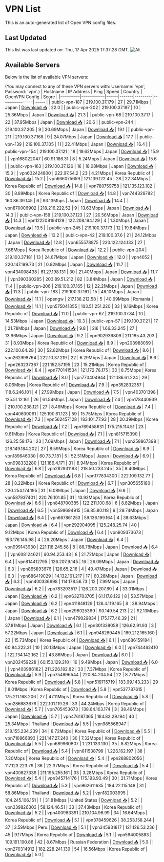 # VPN List

This is an auto-generated list of Open VPN config files.

## Last Updated

This list was last updated on: Thu, 17 Apr 2025 17:37:28 GMT.
![Alt](https://repobeats.axiom.co/api/embed/186b98318ef1479477931607c1ad7d823f12451f.svg "Repobeats analytics image")

## Available Servers

Below is the list of available VPN servers:

(You may connect to any of these VPN servers with: Username: 'vpn', Password: 'vpn'.)
| Hostname | IP Address | Ping | Speed | Country | OpenVPN Config | Score |
|----------|------------|------|-------|---------|----------------| ----- |
| public-vpn-187 | 219.100.37.179 | 27 | 29.71Mbps | Japan | [Download 📥](./configs/server_0_JP.ovpn) | 22.0 |
| public-vpn-202 | 219.100.37.197 | 10 | 25.36Mbps | Japan | [Download 📥](./configs/server_1_JP.ovpn) | 21.3 |
| public-vpn-68 | 219.100.37.17 | 22 | 37.95Mbps | Japan | [Download 📥](./configs/server_2_JP.ovpn) | 20.6 |
| public-vpn-244 | 219.100.37.205 | 9 | 20.69Mbps | Japan | [Download 📥](./configs/server_3_JP.ovpn) | 19.1 |
| public-vpn-211 | 219.100.37.168 | 9 | 24.07Mbps | Japan | [Download 📥](./configs/server_4_JP.ovpn) | 17.7 |
| public-vpn-139 | 219.100.37.105 | 11 | 22.41Mbps | Japan | [Download 📥](./configs/server_5_JP.ovpn) | 16.4 |
| public-vpn-154 | 219.100.37.121 | 18 | 19.62Mbps | Japan | [Download 📥](./configs/server_6_JP.ovpn) | 15.9 |
| vpn168022047 | 60.91.186.31 | 8 | 5.24Mbps | Japan | [Download 📥](./configs/server_7_JP.ovpn) | 15.6 |
| public-vpn-163 | 219.100.37.126 | 16 | 18.08Mbps | Japan | [Download 📥](./configs/server_8_JP.ovpn) | 15.3 |
| vpn632424800 | 222.97.54.2 | 23 | 4.21Mbps | Korea Republic of | [Download 📥](./configs/server_9_KR.ovpn) | 15.2 |
| vpn666075659 | 121.139.122.45 | 28 | 22.34Mbps | Korea Republic of | [Download 📥](./configs/server_10_KR.ovpn) | 14.8 |
| vpn780759758 | 121.135.123.102 | 30 | 8.89Mbps | Korea Republic of | [Download 📥](./configs/server_11_KR.ovpn) | 14.8 |
| vpn744326782 | 160.86.39.145 | 6 | 93.13Mbps | Japan | [Download 📥](./configs/server_12_JP.ovpn) | 14.4 |
| vpn870006902 | 218.216.222.52 | 9 | 13.63Mbps | Japan | [Download 📥](./configs/server_13_JP.ovpn) | 14.3 |
| public-vpn-158 | 219.100.37.123 | 27 | 20.56Mbps | Japan | [Download 📥](./configs/server_14_JP.ovpn) | 14.3 |
| vpn122208194129 | 122.208.194.129 | 4 | 1.30Mbps | Japan | [Download 📥](./configs/server_15_JP.ovpn) | 13.5 |
| public-vpn-245 | 219.100.37.173 | 12 | 19.84Mbps | Japan | [Download 📥](./configs/server_16_JP.ovpn) | 13.2 |
| public-vpn-42 | 219.100.37.6 | 21 | 24.12Mbps | Japan | [Download 📥](./configs/server_17_JP.ovpn) | 12.8 |
| vpn655578875 | 220.122.124.133 | 27 | 7.68Mbps | Korea Republic of | [Download 📥](./configs/server_18_KR.ovpn) | 12.2 |
| public-vpn-204 | 219.100.37.181 | 13 | 24.67Mbps | Japan | [Download 📥](./configs/server_19_JP.ovpn) | 12.0 |
| vpn4052 | 220.147.199.73 | 21 | 0.92Mbps | Japan | [Download 📥](./configs/server_20_JP.ovpn) | 11.7 |
| vpn434008438 | 61.27.198.131 | 30 | 21.40Mbps | Japan | [Download 📥](./configs/server_21_JP.ovpn) | 11.7 |
| vpn390360285 | 203.89.51.212 | 82 | 3.84Mbps | Japan | [Download 📥](./configs/server_22_JP.ovpn) | 11.4 |
| public-vpn-206 | 219.100.37.165 | 12 | 22.21Mbps | Japan | [Download 📥](./configs/server_23_JP.ovpn) | 11.3 |
| public-vpn-183 | 219.100.37.161 | 15 | 46.10Mbps | Japan | [Download 📥](./configs/server_24_JP.ovpn) | 11.1 |
| opengw | 217.138.212.58 | 5 | 40.69Mbps | Romania | [Download 📥](./configs/server_25_RO.ovpn) | 11.1 |
| vpn575041355 | 103.51.251.220 | 33 | 9.16Mbps | Korea Republic of | [Download 📥](./configs/server_26_KR.ovpn) | 11.0 |
| public-vpn-67 | 219.100.37.84 | 10 | 14.53Mbps | Japan | [Download 📥](./configs/server_27_JP.ovpn) | 10.3 |
| public-vpn-57 | 219.100.37.21 | 17 | 21.78Mbps | Japan | [Download 📥](./configs/server_28_JP.ovpn) | 9.8 |
| 2i6 | 1.66.33.245 | 27 | 13.96Mbps | Japan | [Download 📥](./configs/server_29_JP.ovpn) | 9.2 |
| vpn902936809 | 211.185.43.203 | 31 | 8.93Mbps | Korea Republic of | [Download 📥](./configs/server_30_KR.ovpn) | 8.9 |
| vpn203988059 | 222.100.64.28 | 30 | 52.82Mbps | Korea Republic of | [Download 📥](./configs/server_31_KR.ovpn) | 8.6 |
| vpn262998764 | 222.10.37.219 | 22 | 6.29Mbps | Japan | [Download 📥](./configs/server_32_JP.ovpn) | 8.6 |
| vpn263237367 | 221.152.57.195 | 23 | 15.21Mbps | Korea Republic of | [Download 📥](./configs/server_33_KR.ovpn) | 8.4 |
| vpn770141534 | 121.172.78.175 | 30 | 8.75Mbps | Korea Republic of | [Download 📥](./configs/server_34_KR.ovpn) | 8.0 |
| vpn770404944 | 121.186.61.224 | 29 | 8.06Mbps | Korea Republic of | [Download 📥](./configs/server_35_KR.ovpn) | 7.9 |
| vpn352832357 | 118.6.246.101 | 4 | 27.99Mbps | Japan | [Download 📥](./configs/server_36_JP.ovpn) | 7.5 |
| vpn403701398 | 125.51.12.161 | 26 | 61.54Mbps | Japan | [Download 📥](./configs/server_37_JP.ovpn) | 7.4 |
| vpn178440939 | 210.100.238.121 | 27 | 8.49Mbps | Korea Republic of | [Download 📥](./configs/server_38_KR.ovpn) | 7.4 |
| vpn440609061 | 125.190.61.123 | 59 | 15.75Mbps | Korea Republic of | [Download 📥](./configs/server_39_KR.ovpn) | 7.3 |
| vpn562457128 | 183.101.77.93 | 28 | 20.39Mbps | Korea Republic of | [Download 📥](./configs/server_40_KR.ovpn) | 7.2 |
| vpn769458631 | 175.215.114.51 | 23 | 9.61Mbps | Korea Republic of | [Download 📥](./configs/server_41_KR.ovpn) | 7.1 |
| vpn815715390 | 126.25.58.176 | 23 | 7.09Mbps | Japan | [Download 📥](./configs/server_42_JP.ovpn) | 7.1 |
| vpn258867398 | 218.149.184.202 | 27 | 8.59Mbps | Korea Republic of | [Download 📥](./configs/server_43_KR.ovpn) | 6.9 |
| vpn189646030 | 60.73.7.181 | 5 | 52.51Mbps | Japan | [Download 📥](./configs/server_44_JP.ovpn) | 6.9 |
| vpn998332280 | 121.186.4.171 | 31 | 8.94Mbps | Korea Republic of | [Download 📥](./configs/server_45_KR.ovpn) | 6.8 |
| vpn282931193 | 218.50.233.245 | 35 | 8.40Mbps | Korea Republic of | [Download 📥](./configs/server_46_KR.ovpn) | 6.8 |
| vpn177834300 | 222.109.132.77 | 28 | 8.22Mbps | Korea Republic of | [Download 📥](./configs/server_47_KR.ovpn) | 6.7 |
| vpn305655180 | 220.254.174.195 | 31 | 6.08Mbps | Japan | [Download 📥](./configs/server_48_JP.ovpn) | 6.6 |
| vpn587937401 | 220.76.101.85 | 31 | 13.93Mbps | Korea Republic of | [Download 📥](./configs/server_49_KR.ovpn) | 6.6 |
| vpn848700385 | 122.211.100.68 | 6 | 8.82Mbps | Japan | [Download 📥](./configs/server_50_JP.ovpn) | 6.5 |
| vpn598694915 | 59.85.80.118 | 9 | 29.74Mbps | Japan | [Download 📥](./configs/server_51_JP.ovpn) | 6.4 |
| vpn667861253 | 59.136.199.164 | 4 | 38.63Mbps | Japan | [Download 📥](./configs/server_52_JP.ovpn) | 6.4 |
| vpn292904095 | 125.248.25.74 | 40 | 9.12Mbps | Korea Republic of | [Download 📥](./configs/server_53_KR.ovpn) | 6.4 |
| vpn909373673 | 153.176.145.98 | 4 | 26.20Mbps | Japan | [Download 📥](./configs/server_54_JP.ovpn) | 6.4 |
| vpn999143930 | 221.118.245.58 | 8 | 86.78Mbps | Japan | [Download 📥](./configs/server_55_JP.ovpn) | 6.4 |
| vpn608124621 | 60.94.253.43 | 8 | 21.72Mbps | Japan | [Download 📥](./configs/server_56_JP.ovpn) | 6.4 |
| vpn814412795 | 126.207.9.145 | 16 | 26.09Mbps | Japan | [Download 📥](./configs/server_57_JP.ovpn) | 6.3 |
| vpn865893676 | 126.65.2.16 | 4 | 49.47Mbps | Japan | [Download 📥](./configs/server_58_JP.ovpn) | 6.3 |
| vpn686419029 | 14.132.161.217 | 17 | 60.28Mbps | Japan | [Download 📥](./configs/server_59_JP.ovpn) | 6.3 |
| vpn400336698 | 114.178.56.73 | 12 | 7.99Mbps | Japan | [Download 📥](./configs/server_60_JP.ovpn) | 6.2 |
| vpn783293517 | 126.200.207.69 | 4 | 33.01Mbps | Japan | [Download 📥](./configs/server_61_JP.ovpn) | 6.2 |
| vpn632703705 | 61.117.8.122 | 8 | 53.57Mbps | Japan | [Download 📥](./configs/server_62_JP.ovpn) | 6.2 |
| vpn411848129 | 126.4.119.165 | 8 | 38.94Mbps | Japan | [Download 📥](./configs/server_63_JP.ovpn) | 6.2 |
| vpn298025369 | 90.149.54.213 | 2 | 92.13Mbps | Japan | [Download 📥](./configs/server_64_JP.ovpn) | 6.1 |
| vpn479029834 | 175.177.46.39 | 21 | 37.81Mbps | Japan | [Download 📥](./configs/server_65_JP.ovpn) | 6.1 |
| vpn301338058 | 126.62.91.93 | 3 | 57.22Mbps | Japan | [Download 📥](./configs/server_66_JP.ovpn) | 6.1 |
| vpn948269445 | 169.212.165.160 | 22 | 15.73Mbps | Korea Republic of | [Download 📥](./configs/server_67_KR.ovpn) | 6.1 |
| vpn686159184 | 60.84.222.31 | 10 | 20.13Mbps | Japan | [Download 📥](./configs/server_68_JP.ovpn) | 6.0 |
| vpn744462410 | 122.134.142.162 | 2 | 43.86Mbps | Japan | [Download 📥](./configs/server_69_JP.ovpn) | 6.0 |
| vpn202459228 | 60.150.129.210 | 16 | 9.49Mbps | Japan | [Download 📥](./configs/server_70_JP.ovpn) | 6.0 |
| vpn403986182 | 211.226.182.82 | 33 | 7.37Mbps | Korea Republic of | [Download 📥](./configs/server_71_KR.ovpn) | 5.9 |
| vpn754896544 | 220.84.204.54 | 22 | 8.77Mbps | Korea Republic of | [Download 📥](./configs/server_72_KR.ovpn) | 5.8 |
| vpn519715719 | 183.99.143.233 | 29 | 8.01Mbps | Korea Republic of | [Download 📥](./configs/server_73_KR.ovpn) | 5.8 |
| vpn537787615 | 175.211.168.206 | 27 | 47.11Mbps | Korea Republic of | [Download 📥](./configs/server_74_KR.ovpn) | 5.8 |
| vpn286683676 | 222.101.119.26 | 33 | 44.24Mbps | Korea Republic of | [Download 📥](./configs/server_75_KR.ovpn) | 5.7 |
| vpn705453673 | 138.64.103.174 | 3 | 38.49Mbps | Japan | [Download 📥](./configs/server_76_JP.ovpn) | 5.7 |
| vpn476187365 | 184.82.29.194 | 40 | 25.34Mbps | Thailand | [Download 📥](./configs/server_77_TH.ovpn) | 5.5 |
| vpn985568947 | 218.155.234.239 | 34 | 8.72Mbps | Korea Republic of | [Download 📥](./configs/server_78_KR.ovpn) | 5.5 |
| vpn710866893 | 221.147.27.240 | 30 | 7.32Mbps | Korea Republic of | [Download 📥](./configs/server_79_KR.ovpn) | 5.5 |
| vpn689960807 | 1.231.133.130 | 35 | 8.82Mbps | Korea Republic of | [Download 📥](./configs/server_80_KR.ovpn) | 5.4 |
| vpn611538799 | 1.226.162.197 | 38 | 7.30Mbps | Korea Republic of | [Download 📥](./configs/server_81_KR.ovpn) | 5.4 |
| vpn268802056 | 117.123.223.79 | 36 | 22.37Mbps | Korea Republic of | [Download 📥](./configs/server_82_KR.ovpn) | 5.4 |
| vpn400627339 | 211.195.255.161 | 33 | 3.28Mbps | Korea Republic of | [Download 📥](./configs/server_83_KR.ovpn) | 5.4 |
| vpn345714176 | 175.193.93.49 | 30 | 21.71Mbps | Korea Republic of | [Download 📥](./configs/server_84_KR.ovpn) | 5.3 |
| vpn962611635 | 184.22.115.148 | 31 | 58.86Mbps | Thailand | [Download 📥](./configs/server_85_TH.ovpn) | 5.2 |
| vpn182003995 | 104.245.106.151 | 1 | 31.81Mbps | United States | [Download 📥](./configs/server_86_US.ovpn) | 5.2 |
| vpn339826303 | 58.124.46.51 | 33 | 37.43Mbps | Korea Republic of | [Download 📥](./configs/server_87_KR.ovpn) | 5.2 |
| vpn400963391 | 210.104.96.99 | 34 | 16.64Mbps | Korea Republic of | [Download 📥](./configs/server_88_KR.ovpn) | 5.1 |
| vpn378459626 | 38.253.158.244 | 37 | 3.59Mbps | Peru | [Download 📥](./configs/server_89_PE.ovpn) | 5.1 |
| vpn345931817 | 121.126.53.236 | 45 | 9.17Mbps | Korea Republic of | [Download 📥](./configs/server_90_KR.ovpn) | 5.1 |
| vpn564005883 | 109.191.100.88 | 42 | 8.67Mbps | Russian Federation | [Download 📥](./configs/server_91_RU.ovpn) | 5.0 |
| vpn270314912 | 182.228.241.139 | 54 | 16.56Mbps | Korea Republic of | [Download 📥](./configs/server_92_KR.ovpn) | 5.0 |
